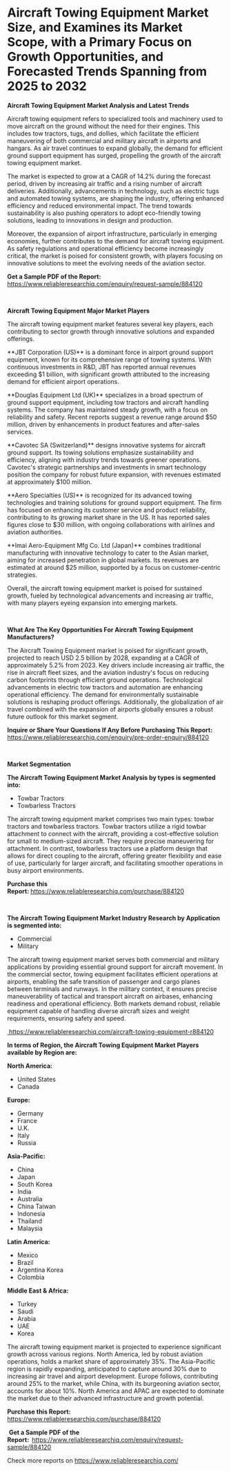 <p><h1>Aircraft Towing Equipment Market Size, and Examines its Market Scope, with a Primary Focus on Growth Opportunities, and Forecasted Trends Spanning from 2025 to 2032</h1></p><p><strong>Aircraft Towing Equipment Market Analysis and Latest Trends</strong></p>
<p><p>Aircraft towing equipment refers to specialized tools and machinery used to move aircraft on the ground without the need for their engines. This includes tow tractors, tugs, and dollies, which facilitate the efficient maneuvering of both commercial and military aircraft in airports and hangars. As air travel continues to expand globally, the demand for efficient ground support equipment has surged, propelling the growth of the aircraft towing equipment market.</p><p>The market is expected to grow at a CAGR of 14.2% during the forecast period, driven by increasing air traffic and a rising number of aircraft deliveries. Additionally, advancements in technology, such as electric tugs and automated towing systems, are shaping the industry, offering enhanced efficiency and reduced environmental impact. The trend towards sustainability is also pushing operators to adopt eco-friendly towing solutions, leading to innovations in design and production.</p><p>Moreover, the expansion of airport infrastructure, particularly in emerging economies, further contributes to the demand for aircraft towing equipment. As safety regulations and operational efficiency become increasingly critical, the market is poised for consistent growth, with players focusing on innovative solutions to meet the evolving needs of the aviation sector.</p></p>
<p><strong>Get a Sample PDF of the Report:&nbsp;</strong> <a href="https://www.reliableresearchiq.com/enquiry/request-sample/884120?utm_campaign=2101&utm_medium=2&utm_source=Github&utm_content=ia&utm_term=16022025&utm_id=aircraft-towing-equipment">https://www.reliableresearchiq.com/enquiry/request-sample/884120</a></p>
<p>&nbsp;</p>
<p><strong>Aircraft Towing Equipment Major Market Players</strong></p>
<p><p>The aircraft towing equipment market features several key players, each contributing to sector growth through innovative solutions and expanded offerings. </p><p>**JBT Corporation (US)** is a dominant force in airport ground support equipment, known for its comprehensive range of towing systems. With continuous investments in R&D, JBT has reported annual revenues exceeding $1 billion, with significant growth attributed to the increasing demand for efficient airport operations.</p><p>**Douglas Equipment Ltd (UK)** specializes in a broad spectrum of ground support equipment, including tow tractors and aircraft handling systems. The company has maintained steady growth, with a focus on reliability and safety. Recent reports suggest a revenue range around $50 million, driven by enhancements in product features and after-sales services.</p><p>**Cavotec SA (Switzerland)** designs innovative systems for aircraft ground support. Its towing solutions emphasize sustainability and efficiency, aligning with industry trends towards greener operations. Cavotec's strategic partnerships and investments in smart technology position the company for robust future expansion, with revenues estimated at approximately $100 million.</p><p>**Aero Specialties (US)** is recognized for its advanced towing technologies and training solutions for ground support equipment. The firm has focused on enhancing its customer service and product reliability, contributing to its growing market share in the US. It has reported sales figures close to $30 million, with ongoing collaborations with airlines and aviation authorities.</p><p>**Imai Aero-Equipment Mfg Co. Ltd (Japan)** combines traditional manufacturing with innovative technology to cater to the Asian market, aiming for increased penetration in global markets. Its revenues are estimated at around $25 million, supported by a focus on customer-centric strategies.</p><p>Overall, the aircraft towing equipment market is poised for sustained growth, fueled by technological advancements and increasing air traffic, with many players eyeing expansion into emerging markets.</p></p>
<p>&nbsp;</p>
<p><strong>What Are The Key Opportunities For Aircraft Towing Equipment Manufacturers?</strong></p>
<p><p>The Aircraft Towing Equipment market is poised for significant growth, projected to reach USD 2.5 billion by 2028, expanding at a CAGR of approximately 5.2% from 2023. Key drivers include increasing air traffic, the rise in aircraft fleet sizes, and the aviation industry's focus on reducing carbon footprints through efficient ground operations. Technological advancements in electric tow tractors and automation are enhancing operational efficiency. The demand for environmentally sustainable solutions is reshaping product offerings. Additionally, the globalization of air travel combined with the expansion of airports globally ensures a robust future outlook for this market segment.</p></p>
<p><strong>Inquire or Share Your Questions If Any Before Purchasing This Report:</strong> <a href="https://www.reliableresearchiq.com/enquiry/pre-order-enquiry/884120?utm_campaign=2101&utm_medium=2&utm_source=Github&utm_content=ia&utm_term=16022025&utm_id=aircraft-towing-equipment">https://www.reliableresearchiq.com/enquiry/pre-order-enquiry/884120</a></p>
<p>&nbsp;</p>
<p><strong>Market Segmentation</strong></p>
<p><strong>The Aircraft Towing Equipment Market Analysis by types is segmented into:</strong></p>
<p><ul><li>Towbar Tractors</li><li>Towbarless Tractors</li></ul></p>
<p><p>The aircraft towing equipment market comprises two main types: towbar tractors and towbarless tractors. Towbar tractors utilize a rigid towbar attachment to connect with the aircraft, providing a cost-effective solution for small to medium-sized aircraft. They require precise maneuvering for attachment. In contrast, towbarless tractors use a platform design that allows for direct coupling to the aircraft, offering greater flexibility and ease of use, particularly for larger aircraft, and facilitating smoother operations in busy airport environments.</p></p>
<p><strong>Purchase this Report:&nbsp;</strong><a href="https://www.reliableresearchiq.com/purchase/884120?utm_campaign=2101&utm_medium=2&utm_source=Github&utm_content=ia&utm_term=16022025&utm_id=aircraft-towing-equipment">https://www.reliableresearchiq.com/purchase/884120</a></p>
<p>&nbsp;</p>
<p><strong>The Aircraft Towing Equipment Market Industry Research by Application is segmented into:</strong></p>
<p><ul><li>Commercial</li><li>Military</li></ul></p>
<p><p>The aircraft towing equipment market serves both commercial and military applications by providing essential ground support for aircraft movement. In the commercial sector, towing equipment facilitates efficient operations at airports, enabling the safe transition of passenger and cargo planes between terminals and runways. In the military context, it ensures precise maneuverability of tactical and transport aircraft on airbases, enhancing readiness and operational efficiency. Both markets demand robust, reliable equipment capable of handling diverse aircraft sizes and weight requirements, ensuring safety and speed.</p></p>
<p><a href="https://www.reliableresearchiq.com/aircraft-towing-equipment-r884120?utm_campaign=2101&utm_medium=2&utm_source=Github&utm_content=ia&utm_term=16022025&utm_id=aircraft-towing-equipment">&nbsp;https://www.reliableresearchiq.com/aircraft-towing-equipment-r884120</a></p>
<p><strong>In terms of Region, the Aircraft Towing Equipment Market Players available by Region are:</strong></p>
<p>
    <p> <strong> North America: </strong>
        <ul>
            <li>United States</li>
            <li>Canada</li>
        </ul>
        </p> 
    <p> <strong> Europe: </strong>
        <ul>
            <li>Germany</li>
            <li>France</li>
            <li>U.K.</li>
            <li>Italy</li>
            <li>Russia</li>
        </ul>
        </p> 
    <p> <strong> Asia-Pacific: </strong>
        <ul>
            <li>China</li>
            <li>Japan</li>
            <li>South Korea</li>
            <li>India</li>
            <li>Australia</li>
            <li>China Taiwan</li>
            <li>Indonesia</li>
            <li>Thailand</li>
            <li>Malaysia</li>
        </ul>
        </p> 
    <p> <strong> Latin America: </strong>
        <ul>
            <li>Mexico</li>
            <li>Brazil</li>
            <li>Argentina Korea</li>
            <li>Colombia</li>
        </ul>
        </p> 
    <p> <strong> Middle East & Africa: </strong>
        <ul>
            <li>Turkey</li>
            <li>Saudi</li>
            <li>Arabia</li>
            <li>UAE</li>
            <li>Korea</li>
        </ul>
    </p>
    </p>
<p><p>The aircraft towing equipment market is projected to experience significant growth across various regions. North America, led by robust aviation operations, holds a market share of approximately 35%. The Asia-Pacific region is rapidly expanding, anticipated to capture around 30% due to increasing air travel and airport development. Europe follows, contributing around 25% to the market, while China, with its burgeoning aviation sector, accounts for about 10%. North America and APAC are expected to dominate the market due to their advanced infrastructure and growth potential.</p></p>
<p><strong>Purchase this Report: </strong><a href="https://www.reliableresearchiq.com/purchase/884120?utm_campaign=2101&utm_medium=2&utm_source=Github&utm_content=ia&utm_term=16022025&utm_id=aircraft-towing-equipment">https://www.reliableresearchiq.com/purchase/884120</a></p>
<p>&nbsp;<strong>Get a Sample PDF of the Report:&nbsp;&nbsp;</strong><a href="https://www.reliableresearchiq.com/enquiry/request-sample/884120?utm_campaign=2101&utm_medium=2&utm_source=Github&utm_content=ia&utm_term=16022025&utm_id=aircraft-towing-equipment">https://www.reliableresearchiq.com/enquiry/request-sample/884120</a></p>
<p><strong></strong></p>
<p>Check more reports on <a href="https://www.reliableresearchiq.com/?utm_campaign=2101&utm_medium=2&utm_source=Github&utm_content=ia&utm_term=16022025&utm_id=aircraft-towing-equipment">https://www.reliableresearchiq.com/</a></p>